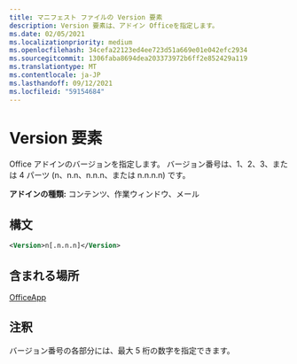 ```yaml
---
title: マニフェスト ファイルの Version 要素
description: Version 要素は、アドイン Officeを指定します。
ms.date: 02/05/2021
ms.localizationpriority: medium
ms.openlocfilehash: 34cefa22123ed4ee723d51a669e01e042efc2934
ms.sourcegitcommit: 1306faba8694dea203373972b6ff2e852429a119
ms.translationtype: MT
ms.contentlocale: ja-JP
ms.lasthandoff: 09/12/2021
ms.locfileid: "59154684"
---
```

# <a name="version-element"></a>Version 要素

Office アドインのバージョンを指定します。 バージョン番号は、1、2、3、または 4 パーツ (n、n.n、n.n.n、または n.n.n.n) です。

**アドインの種類:** コンテンツ、作業ウィンドウ、メール

## <a name="syntax"></a>構文

```XML
<Version>n[.n.n.n]</Version>
```

## <a name="contained-in"></a>含まれる場所

[OfficeApp](officeapp.md)

## <a name="remarks"></a>注釈

バージョン番号の各部分には、最大 5 桁の数字を指定できます。
